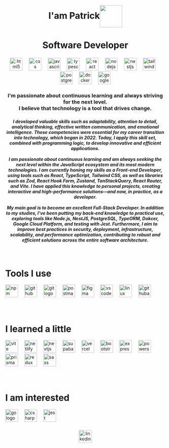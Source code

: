 <br clear="both">

###

<h1 align="center">I'am Patrick<img align="center" height="70" src="https://patricklimax.vercel.app/avatar.svg"  /></h1>

###

<h1 align="center">Software Developer</h1>

###

<div align="center">
  <img src="https://skillicons.dev/icons?i=html" height="40" alt="html5 logo"  />
  <img width="12" />
  <img src="https://skillicons.dev/icons?i=css" height="40" alt="css logo"  />
  <img width="12" />
  <img src="https://skillicons.dev/icons?i=js" height="40" alt="javascript logo"  />
  <img width="12" />
  <img src="https://skillicons.dev/icons?i=ts" height="40" alt="typescript logo"  />
  <img width="12" />
  <img src="https://skillicons.dev/icons?i=react" height="40" alt="react logo"  />
  <img width="12" />
  <img src="https://skillicons.dev/icons?i=nodejs" height="40" alt="nodejs logo"  />
  <img width="12" />
  <img src="https://skillicons.dev/icons?i=nestjs" height="40" alt="nestjs logo"  />
  <img width="12" />
  <img src="https://skillicons.dev/icons?i=tailwind" height="40" alt="tailwindcss logo"  />
  <img width="12" />
  <img src="https://skillicons.dev/icons?i=postgres" height="40" alt="postgresql logo"  />
  <img width="12" />
  <img src="https://skillicons.dev/icons?i=docker" height="40" alt="docker logo"  />
  <img width="12" />
  <img src="https://skillicons.dev/icons?i=gcp" height="40" alt="googlecloud logo"  />
</div>

###

<h3 align="center">I'm passionate about continuous learning and always striving for the next level.<br>I believe that technology is a tool that drives change.</h3>

###

<h5 align="center">I developed valuable skills such as adaptability, attention to detail, analytical thinking, effective written communication, and emotional intelligence. These competencies were essential for my career transition into technology, which began in 2022. Today, I apply this skill set, combined with programming logic, to develop innovative and efficient applications.<br><br>I am passionate about continuous learning and am always seeking the next level within the JavaScript ecosystem and its most modern technologies. I am currently honing my skills as a Front-end Developer, using tools such as React, TypeScript, Tailwind CSS, as well as libraries such as Zod, React Hook Form, Zustand, TanStackQuery, React Router, and Vite. I have applied this knowledge to personal projects, creating interactive and high-performance solutions—and now, in practice, as a developer.<br><br>My main goal is to become an excellent Full-Stack Developer. In addition to my studies, I've been putting my back-end knowledge to practical use, exploring tools like Node.js, NestJS, PostgreSQL, TypeORM, Dokcer, Google Cloud Platform, and testing with Jest. Furthermore, I aim to improve best practices in security, deployment, infrastructure, scalability, and performance optimization, contributing to robust and efficient solutions across the entire software architecture.</h5>

###

<br clear="both">

###

<h1 align="left">Tools I use</h1>

<div align="left">
  <img src="https://cdn.simpleicons.org/npm/CB3837" height="40" alt="npm logo"  />
  <img width="12" />
  <img src="https://skillicons.dev/icons?i=github" height="40" alt="github logo"  />
  <img width="12" />
  <img src="https://skillicons.dev/icons?i=git" height="40" alt="git logo"  />
  <img width="12" />
  <img src="https://skillicons.dev/icons?i=postman" height="40" alt="postman logo"  />
  <img width="12" />
  <img src="https://skillicons.dev/icons?i=figma" height="40" alt="figma logo"  />
  <img width="12" />
  <img src="https://skillicons.dev/icons?i=vscode" height="40" alt="vscode logo"  />
  <img width="12" />
  <img src="https://skillicons.dev/icons?i=linux" height="40" alt="linux logo"  />
  <img width="12" />
  <img src="https://skillicons.dev/icons?i=githubactions" height="40" alt="githubactions logo"  />
</div>

###

<p align="center"></p>

###

<br clear="both">

###

<h1 align="left">I learned a little</h1>

<div align="left">
  <img src="https://skillicons.dev/icons?i=vite" height="40" alt="vite logo"  />
  <img width="12" />
  <img src="https://skillicons.dev/icons?i=netlify" height="40" alt="netlify logo"  />
  <img width="12" />
  <img src="https://skillicons.dev/icons?i=nextjs" height="40" alt="nextjs logo"  />
  <img width="12" />
  <img src="https://skillicons.dev/icons?i=supabase" height="40" alt="supabase logo"  />
  <img width="12" />
  <img src="https://skillicons.dev/icons?i=vercel" height="40" alt="vercel logo"  />
  <img width="12" />
  <img src="https://skillicons.dev/icons?i=bootstrap" height="40" alt="bootstrap logo"  />
  <img width="12" />
  <img src="https://skillicons.dev/icons?i=express" height="40" alt="express logo"  />
  <img width="12" />
  <img src="https://skillicons.dev/icons?i=powershell" height="40" alt="powershell logo"  />
  <img width="12" />
  <img src="https://skillicons.dev/icons?i=prisma" height="40" alt="prisma logo"  />
  <img width="12" />
  <img src="https://skillicons.dev/icons?i=redux" height="40" alt="redux logo"  />
  <img width="12" />
  <img src="https://skillicons.dev/icons?i=sass" height="40" alt="sass logo"  />
</div>

###

<br clear="both">

###

<h1 align="left">I am interested</h1>

<div align="left">
  <img src="https://skillicons.dev/icons?i=go" height="40" alt="go logo"  />
  <img width="12" />
  <img src="https://skillicons.dev/icons?i=cs" height="40" alt="csharp logo"  />
  <img width="12" />
  <img src="https://skillicons.dev/icons?i=jest" height="40" alt="jest logo"  />
</div>

###

<div align="center">
  <a href="https://www.linkedin.com/in/patricklimax/" target="_blank">
    <img src="https://img.shields.io/static/v1?message=LinkedIn&logo=linkedin&label=CONNECT%20WITH%20ME&color=0077B5&logoColor=white&labelColor=&style=for-the-badge" height="40" alt="linkedin logo"  />
  </a>
</div>

###
